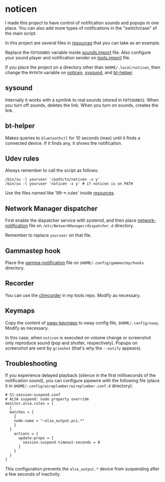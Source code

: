 # noticen

I made this project to have control of notification sounds and popups in one place. You can also add more types of notifications in the "switch/case" of the main script.

In this project are several files in [resources](/resources) that you can take as an example.

Replace the `FDTSOUNDS` variable inside [sounds.import](sounds.import) file. Also configure your sound player and notification sender on [tools.import](tools.import) file.

If you place the project on a directory other than `$HOME/.local/noticen`, then change the `MYPATH` variable on [noticen](noticen), [sysound](sysound), and [bt-helper](bt-helper).

## sysound

Internally it works with a symlink to real sounds (stored in `FDTSOUNDS`). When you turn off sounds, deletes the link. When you turn on sounds, creates the link.

## bt-helper

Makes queries to `bluetoothctl` for 10 seconds (max) until it finds a connected device. If it finds any, it shows the notification.

## Udev rules

Always remember to call the script as follows:

    /bin/su -l youruser '/path/to/noticen -x y'
    /bin/su -l youruser 'noticen -x y' # if noticen is on PATH

Use the files named like '99-*.rules' inside [resources](/resources).

## Network Manager dispatcher

First enable the dispatcher service with systemd, and then place [network-notification](/resources/network-notification) file on `/etc/NetworkManager/dispatcher.d` directory.

Remember to replace `youruser` on that file.

## Gammastep hook

Place the [gamma-notification](/resources/gamma-notification) file on `$HOME/.config/gammastep/hooks` directory.

## Recorder

You can use the [clirecorder](https://github.com/manpaco/tools/blob/main/clirecorder) in my tools repo. Modify as necessary.

## Keymaps

Copy the content of [sway-keymaps](/resources/sway-keymaps) to sway config file, `$HOME/.config/sway`. Modify as necessary.

In this case, when `noticen` is executed on volume change or screenshot only reproduce sound (pop and shutter, respectively). Popups on screenshot are sent by `grimshot` (that's why the `--notify` appears).

## Troubleshooting

If you experience delayed playback (silence in the first milliseconds of the notification sound), you can configure pipewire with the following file (place it in `$HOME/.config/wireplumber/wireplumber.conf.d` directory):

    # 51-session-suspend.conf
    # ALSA suspend: node property override
    monitor.alsa.rules = [
      {
      matches = [
        {
        node.name = "~alsa_output.pci.*"
        }
      ]
        actions = {
          update-props = {
            session.suspend-timeout-seconds = 0
          }
        }
      }
    ]

This configuration prevents the `alsa_output.*` device from suspending after a few seconds of inactivity.
